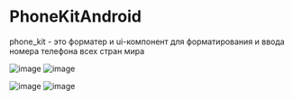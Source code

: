 # PhoneKitAndroid
phone_kit - это форматер и ui-компонент для форматирования и ввода номера телефона всех стран мира

![image](https://user-images.githubusercontent.com/23185210/200185660-3432dce8-b36b-4aae-a80f-9ecca42cd01e.png)
![image](https://user-images.githubusercontent.com/23185210/200185672-2e8ced51-a17b-42f9-8ca4-c9a0b774a743.png)

![image](https://user-images.githubusercontent.com/23185210/200185681-c507cfd8-fdd9-4bd0-9551-1c8c46b31790.png)
![image](https://user-images.githubusercontent.com/23185210/200185697-e121a00b-95be-45c4-83bf-132f25a483e5.png)

